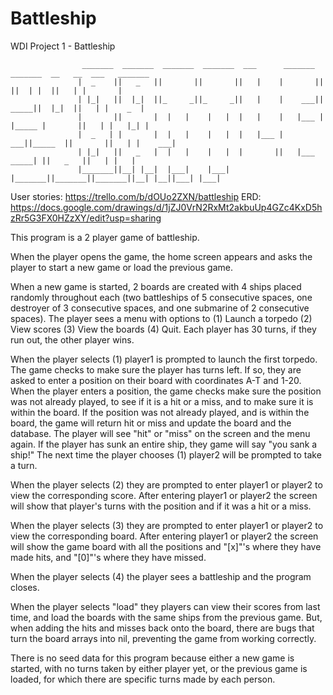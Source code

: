 # Battleship
WDI Project 1 - Battleship

                    _______  _______  _______  _______  ___      _______  _______  __   __  ___   _______
                   |  _    ||   _   ||       ||       ||   |    |       ||       ||  | |  ||   | |       |
                   | |_|   ||  |_|  ||_     _||_     _||   |    |    ___||  _____||  |_|  ||   | |    _  |
                   |       ||       |  |   |    |   |  |   |    |   |___ | |_____ |       ||   | |   |_| |
                   |  _   | |       |  |   |    |   |  |   |___ |    ___||_____  ||       ||   | |    ___|
                   | |_|   ||   _   |  |   |    |   |  |       ||   |___  _____| ||   _   ||   | |   |
                   |_______||__| |__|  |___|    |___|  |_______||_______||_______||__| |__||___| |___|


User stories: https://trello.com/b/dOUo2ZXN/battleship
ERD: https://docs.google.com/drawings/d/1jZJ0VrN2RxMt2akbuUp4GZc4KxD5hzRr5G3FX0HZzXY/edit?usp=sharing

This program is a 2 player game of battleship.

When the player opens the game, the home screen appears and asks the player to start a new game or 
load the previous game.

When a new game is started, 2 boards are created with 4 ships placed randomly throughout each 
(two battleships of 5 consecutive spaces, one destroyer of 3 consecutive spaces, and one submarine of 2 
consecutive spaces). The player sees a menu with options to (1) Launch a torpedo (2) View scores 
(3) View the boards (4) Quit. Each player has 30 turns, if they run out, the other player wins.

When the player selects (1) player1 is prompted to launch the first torpedo. The game checks to make sure the player 
has turns left. If so, they are asked to enter a position on their board with coordinates A-T and 1-20. 
When the player enters a position, the game checks make sure the position was not already played, to see 
if it is a hit or a miss, and to make sure it is within the board. If the position was not already played, and 
is within the board, the game will return hit or miss and update the board and the database. The player will see 
"hit" or "miss" on the screen and the menu again. If the player has sunk an entire ship, they game will say "you 
sank a ship!" The next time the player chooses (1) player2 will be prompted to take a turn.

When the player selects (2) they are prompted to enter player1 or player2 to view the corresponding score. 
After entering player1 or player2 the screen will show that player's turns with the position and if it was a 
hit or a miss.

When the player selects (3) they are prompted to enter player1 or player2 to view the corresponding board. 
After entering player1 or player2 the screen will show the game board with all the positions and "[x]"'s where 
they have made hits, and "[0]"'s where they have missed.

When the player selects (4) the player sees a battleship and the program closes.

When the player selects "load" they players can view their scores from last time, and load the boards with the same ships from the previous game. But, when adding the hits and misses back onto the board, there are bugs that turn the board arrays into nil, preventing the game from working correctly.

There is no seed data for this program because either a new game is started, with no turns taken by either player yet, or the previous game is loaded, for which there are specific turns made by each person.
